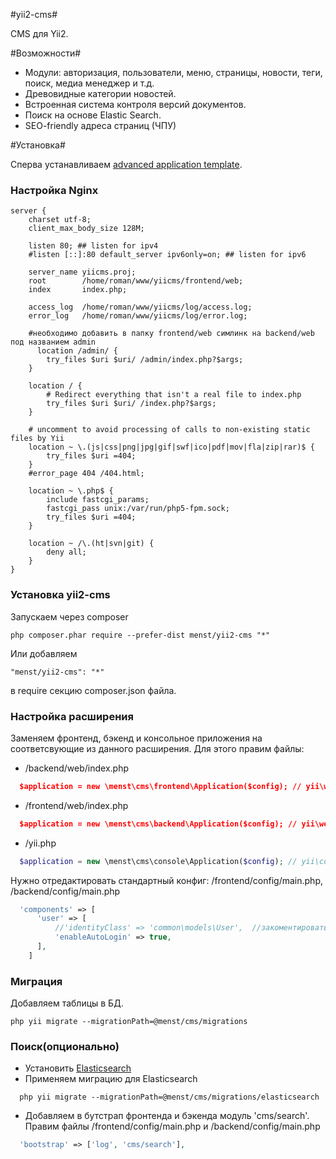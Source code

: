 #yii2-cms#

CMS для Yii2.

#Возможности#

 * Модули: авторизация, пользователи, меню, страницы, новости, теги, поиск, медиа менеджер и т.д.
 * Древовидные категории новостей.
 * Встроенная система контроля версий документов.
 * Поиск на основе Elastic Search.
 * SEO-friendly адреса страниц (ЧПУ)

#Установка#

Сперва устанавливаем [advanced application template](http://www.yiiframework.com/doc-2.0/guide-tutorial-advanced-app.html).

### Настройка Nginx
```nginx
server {
    charset utf-8;
    client_max_body_size 128M;

    listen 80; ## listen for ipv4
    #listen [::]:80 default_server ipv6only=on; ## listen for ipv6

    server_name yiicms.proj;
    root        /home/roman/www/yiicms/frontend/web;
    index       index.php;

    access_log  /home/roman/www/yiicms/log/access.log;
    error_log   /home/roman/www/yiicms/log/error.log;

    #необходимо добавить в папку frontend/web симлинк на backend/web под названием admin
	  location /admin/ {
        try_files $uri $uri/ /admin/index.php?$args;
    }

    location / {
		# Redirect everything that isn't a real file to index.php
        try_files $uri $uri/ /index.php?$args;
    }

    # uncomment to avoid processing of calls to non-existing static files by Yii
    location ~ \.(js|css|png|jpg|gif|swf|ico|pdf|mov|fla|zip|rar)$ {
        try_files $uri =404;
    }
    #error_page 404 /404.html;

	location ~ \.php$ {
        include fastcgi_params;
        fastcgi_pass unix:/var/run/php5-fpm.sock;
        try_files $uri =404;
    }

    location ~ /\.(ht|svn|git) {
        deny all;
    }
}
```

### Установка yii2-cms
Запускаем через composer

    php composer.phar require --prefer-dist menst/yii2-cms "*"
    
Или добавляем  

    "menst/yii2-cms": "*"
    
в require секцию composer.json файла.

### Настройка расширения
Заменяем фронтенд, бэкенд и консольное приложения на соответсвующие из данного расширения. Для этого правим файлы:
 * /backend/web/index.php

```json
  $application = new \menst\cms\frontend\Application($config); // yii\web\Application($config);
```

 * /frontend/web/index.php   

```json
  $application = new \menst\cms\backend\Application($config); // yii\web\Application($config);
```

 * /yii.php

```php
  $application = new \menst\cms\console\Application($config); // yii\console\Application($config);
```

Нужно отредактировать стандартный конфиг: /frontend/config/main.php, /backend/config/main.php

```php   
  'components' => [
      'user' => [
          //'identityClass' => 'common\models\User',  //закоментировать или удалить эту строку
          'enableAutoLogin' => true,
      ],
    ]
```
### Миграция
Добавляем таблицы в БД.

    php yii migrate --migrationPath=@menst/cms/migrations

### Поиск(опционально)
 * Установить [Elasticsearch](http://www.elasticsearch.org/guide/en/elasticsearch/reference/current/_installation.html)
 * Применяем миграцию для Elasticsearch

```
  php yii migrate --migrationPath=@menst/cms/migrations/elasticsearch
```

 * Добавляем в бутстрап фронтенда и бэкенда модуль 'cms/search'. Правим файлы /frontend/config/main.php и /backend/config/main.php

```php
  'bootstrap' => ['log', 'cms/search'],
```
  
